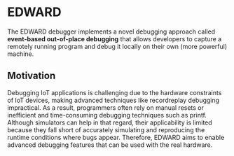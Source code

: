 # EDWARD

The EDWARD debugger implements a novel debugging approach called **event-based out-of-place debugging** that allows developers to capture a remotely running program and debug it locally on their own (more powerful) machine.

<citation class="citation" metadata="@inproceedings{EDWARD23, author = {Lauwaerts, Tom and Castillo, Carlos Rojas and Singh, Robbert Gurdeep and Marra, Matteo and Scholliers, Christophe and Gonzalez Boix, Elisa}, title = {Event-Based Out-of-Place Debugging}, year = {2022}, isbn = {9781450396967}, publisher = {Association for Computing Machinery}, address = {New York, NY, USA}, url = {https://doi.org/10.1145/3546918.3546920}, doi = {10.1145/3546918.3546920}, abstract = {Debugging IoT applications is challenging due to the hardware constraints of IoT devices, making advanced techniques like record-replay debugging impractical. As a result, programmers often rely on manual resets or inefficient and time-consuming debugging techniques such as printf. Although simulators can help in that regard, their applicability is limited because they fall short of accurately simulating and reproducing the runtime conditions where bugs appear. In this work, we explore a novel debugging approach called event-based out-of-place debugging in which developers can capture a remotely running program and debug it locally on a (more powerful) machine. Our approach thus provides rich debugging features (e.g., step-back) that normally would not run on the hardware restricted devices. Two different strategies are offered to deal with resources which cannot be easily transferred (e.g., sensors): pull-based (akin to remote debugging), or push-based (where data updates are pushed to developer’s machine during the debug session). We present EDWARD, an event-based out-of-place debugger prototype, implemented by extending the WARDuino WebAssembly microcontroller Virtual Machine, that has been integrated into Visual Studio Code. To validate our approach, we show how our debugger helps uncover IoT bugs representative of real-world applications through several use-case applications. Initial benchmarks show that event-based out-of-place debugging can drastically reduce debugging latency.}, booktitle = {Proceedings of the 19th International Conference on Managed Programming Languages and Runtimes}, pages = {85–97}, numpages = {13}, keywords = {WARDuino, Internet-of-Things, Virtual Machine, Out-of-place debugging, Debugger, WebAssembly}, location = {Brussels, Belgium}, series = {MPLR '22}}" url="https://doi.org/10.1145/3546918.3546920"/>

## Motivation


Debugging IoT applications is challenging due to the hardware constraints of IoT devices, making advanced techniques like recordreplay debugging impractical.
As a result, programmers often rely on manual resets or inefficient and time-consuming debugging techniques such as printf.
Although simulators can help in that regard, their applicability is limited because they fall short of accurately simulating and reproducing the runtime conditions where bugs appear.
Therefore, EDWARD aims to enable advanced debugging features that can be used with the real hardware.

